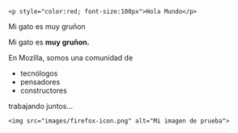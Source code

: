 <!DOCTYPE html>
<html>
  <head>
    <meta charset="utf-8">
    <title>Mi pagina de prueba</title>
  </head>
  <body>
    
    <p style="color:red; font-size:100px">Hola Mundo</p>


<p>Mi gato es muy gruñon</p>


<p>Mi gato es <strong>muy gruñon.</p></strong>



<p>En Mozilla, somos una comunidad de</p>

<ul>
  <li>tecnólogos</li>
  <li>pensadores</li>
  <li>constructores</li>
</ul>

<p>trabajando juntos... </p>
    
    
    <img src="images/firefox-icon.png" alt="Mi imagen de prueba">

</body>
</html>







